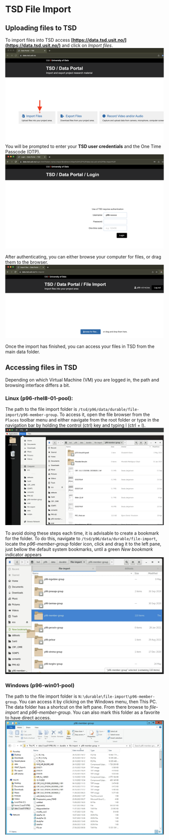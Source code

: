 # TSD File Import

## Uploading files to TSD
To import files into TSD access **[https://data.tsd.usit.no/](https://data.tsd.usit.no/)** and click on _Import files_.
![TSD Import](img/tsdimport/data_porta_landing.png)
You will be prompted to enter your **TSD user credentials** and the One Time Passcode (OTP). 
![TSD Import](img/tsdimport/data_portal_login.png)

After authenticating, you can either browse your computer for files, or drag them to the browser.
![TSD Import](img/tsdimport/data_portal_import.png) 

Once the import has finished, you can access your files in TSD from the main data folder. 

## Accessing files in TSD
Depending on which Virtual Machine (VM) you are logged in, the path and browsing interface differs a bit. 
### Linux (p96-rhel8-01-pool): 
The path to the file import folder is `/tsd/p96/data/durable/file-import/p96-member-group`. To access it, open the file browser from the `Places` toolbar menu and either navigate from the root folder or type in the navigation bar by holding the control (ctrl) key and typing l (ctrl + l).
![linux folder](img/tsdimport/linux_folder.png)

To avoid doing these steps each time, it is advisable to create a bookmark for the folder. To do this, navigate to `/tsd/p96/data/durable/file-import`, locate the *p96-member-group* folder icon, click and drag it to the left pane, just bellow the default system bookmarks, until a green *New bookmark* indicator appears
![Bookmark](img/tsdimport/bookmark.png)

### Windows (p96-win01-pool)
The path to the file import folder is `N:\durable\file-import\p96-member-group`. You can access it by clicking on the Windows menu, then This PC. The data folder has a shortcut on the left pane. From there browse to *file-import* and *p96-member-group*. You can also mark this folder as a favorite to have direct access. 
![Bookmark](img/tsdimport/windows_folder.png)